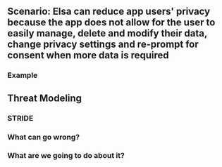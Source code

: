 ## Scenario: Elsa can reduce app users' privacy because the app does not allow for the user to easily manage, delete and modify their data, change privacy settings and re-prompt for consent when more data is required

### Example

## Threat Modeling

### STRIDE

### What can go wrong?

### What are we going to do about it?